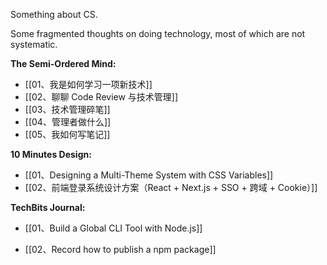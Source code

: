 Something about CS.

Some fragmented thoughts on doing technology, most of which are not systematic.

**The Semi-Ordered Mind:**

- [[01、我是如何学习一项新技术]]
- [[02、聊聊 Code Review 与技术管理]]
- [[03、技术管理碎笔]]
- [[04、管理者做什么]]
- [[05、我如何写笔记]]


**10 Minutes Design:**

* [[01、Designing a Multi-Theme System with CSS Variables]]
* [[02、前端登录系统设计方案（React + Next.js + SSO + 跨域 + Cookie）]]


**TechBits Journal:**

- [[01、Build a Global CLI Tool with Node.js]]
* [[02、Record how to publish a npm package]]
